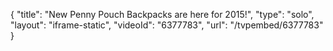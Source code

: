 {
    "title": "New Penny Pouch Backpacks are here for 2015!",
    "type": "solo",
    "layout": "iframe-static",
    "videoId": "6377783",
    "url": "\/tvpembed\/6377783"
}